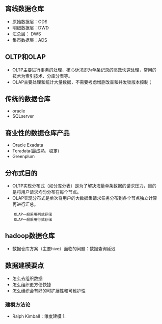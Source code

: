 ## 离线数据仓库

- 原始数据层：ODS
- 明细数据层：DWD
- 汇总层： DWS
- 集市数据层：ADS

## OLTP和OLAP

- OLTP主要进行事务的处理，核心诉求即为单条记录的高效快速处理，常用的技术为索引技术、分库分表等。
- OLAP主要处理和统计大量数据，不需要考虑增删改查和并发锁版本控制；

## 传统的数据仓库
- oracle
- SQLserver

## 商业性的数据仓库产品
- Oracle Exadata
- Teradata(最成熟、稳定)
- Greenplum

## 分布式目的
- OLTP实现分布式（如分库分表）是为了解决海量单条数据的请求压力，目的是将用户请求均匀分布在每个节点。
- OLAP实现分布式是单次将用户的大数据集请求任务分布到各个节点独立计算再进行汇总。

```$xslt
    OLAP一般采用列式存储
    OLAP一般采用行式存储
```

## hadoop数据仓库

- 数据仓库方案（主要hive）面临的问题：数据查询延迟

## 数据建模要点

- 怎么去组织数据
- 怎么组织更方便快捷
- 怎么组织会有好的可扩展性和可维护性

### 建模方法论

- Ralph Kimball：维度建模
    1. 


